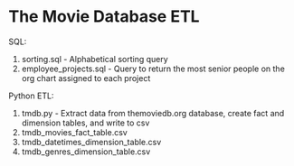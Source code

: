 # The Movie Database ETL

SQL:
1. sorting.sql - Alphabetical sorting query
2. employee_projects.sql - Query to return the most senior people on the org chart assigned to each project

Python ETL:
1. tmdb.py - Extract data from themoviedb.org database, create fact and dimension tables, and write to csv
2. tmdb_movies_fact_table.csv
3. tmdb_datetimes_dimension_table.csv
4. tmdb_genres_dimension_table.csv
